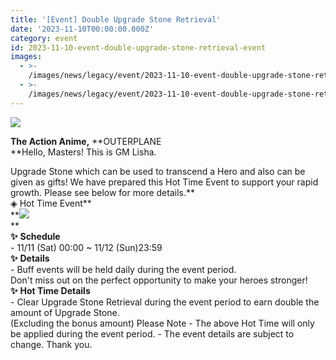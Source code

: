 ```yaml
---
title: '[Event] Double Upgrade Stone Retrieval'
date: '2023-11-10T00:00:00.000Z'
category: event
id: 2023-11-10-event-double-upgrade-stone-retrieval-event
images:
  - >-
    /images/news/legacy/event/2023-11-10-event-double-upgrade-stone-retrieval-event/16ee0b45519a448eb3664947caf73e9c.webp
  - >-
    /images/news/legacy/event/2023-11-10-event-double-upgrade-stone-retrieval-event/a67be6ff666c42019521fbeddd48bcb5_002.webp
---
```


![](/images/news/legacy/event/2023-11-10-event-double-upgrade-stone-retrieval-event/16ee0b45519a448eb3664947caf73e9c.webp)  
  
**The Action Anime,** **OUTERPLANE  
**Hello, Masters! This is GM Lisha.  
  
Upgrade Stone which can be used to transcend a Hero and also can be given as gifts! We have prepared this Hot Time Event to support your rapid growth. Please see below for more details.**  
◈ Hot Time Event**  
**![](/images/news/legacy/event/2023-11-10-event-double-upgrade-stone-retrieval-event/a67be6ff666c42019521fbeddd48bcb5_002.webp)  
**  
**✨** **Schedule**    
\- 11/11 (Sat) 00:00 ~ 11/12 (Sun)23:59  
**✨** **Details**  
\- Buff events will be held daily during the event period.  
Don't miss out on the perfect opportunity to make your heroes stronger! **✨** **Hot Time Details**  
\- Clear Upgrade Stone Retrieval during the event period to earn double the amount of Upgrade Stone.  
(Excluding the bonus amount) Please Note - The above Hot Time will only be applied during the event period. - The event details are subject to change. Thank you.
